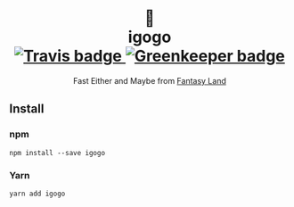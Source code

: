 <h1 align="center">
  🦄<br>
  igogo<br>
  <a href="https://travis-ci.org/bigslycat/igogo">
    <img alt="Travis badge" src="https://travis-ci.org/bigslycat/igogo.svg?branch=master">
  </a>
  <a href="https://greenkeeper.io/">
    <img alt="Greenkeeper badge" src="https://badges.greenkeeper.io/bigslycat/igogo.svg">
  </a>
</h1>

<p align="center">
  Fast Either and Maybe from
  <a href="https://github.com//fantasyland/fantasy-land">Fantasy Land</a>
</p>

## Install

### npm

```
npm install --save igogo
```

### Yarn

```
yarn add igogo
```

